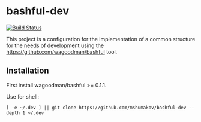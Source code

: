 # bashful-dev

[![Build Status](https://github-ci.msdev-storage.com/api/badges/mshumakov/bashful-dev/status.svg)](https://github-ci.msdev-storage.com/mshumakov/bashful-dev)

This project is a configuration for the implementation of a common structure for the needs of development using the https://github.com/wagoodman/bashful tool.

## Installation

First install wagoodman/bashful >= 0.1.1.

Use for shell:

```shell script 
[ -e ~/.dev ] || git clone https://github.com/mshumakov/bashful-dev --depth 1 ~/.dev
```